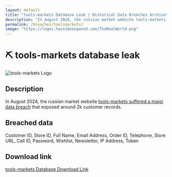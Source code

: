 ```yaml
---
layout: default
title: "tools-markets Database Leak | Historical Data Breaches Archive"
description: "In August 2024, the russian market website tools-markets suffered a major data breach that exposed around 2k customer records."
permalink: /breaches/toolsmarkets/
image: "https://logos.haveibeenpwned.com/TheRealWorld.png"
---
```


# ⛏️ tools-markets database leak

![tools-markets Logo](https://tools-markets.ru/image/data/logo.png)

## Description

In August 2024, the russian market website <a href="https://darkwebinformer.com/anonmoose-allegedly-leaked-toolsmarkets-database/" target="_blank" rel="noopener">tools-markets suffered a major data breach</a> that exposed around 2k customer records.

## Breached data

Customer ID, Store ID, Full Name, Email Address, Order ID, Telephone, Store URL, Call ID, Password, Wishlist, Newsletter, IP Address, Token

## Download link

[tools-markets Database Download Link](https://buzzheavier.com/cuk7jj9y3iya)